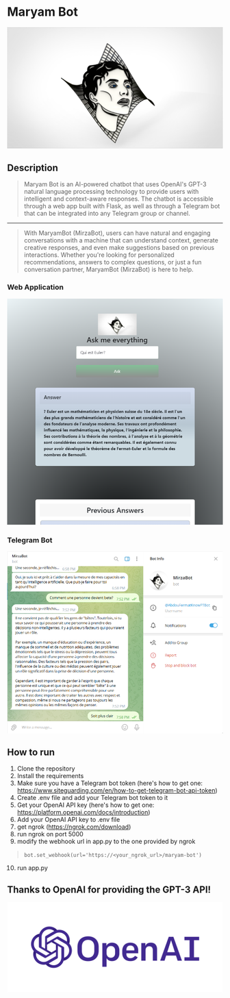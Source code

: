 # Maryam Bot
![Maryam](./static/mirzakhani.jpg)

## Description

> Maryam Bot is an AI-powered chatbot that uses OpenAI's GPT-3 natural language processing technology to provide users with intelligent and context-aware responses. The chatbot is accessible through a web app built with Flask, as well as through a Telegram bot that can be integrated into any Telegram group or channel.

---

> With MaryamBot (MirzaBot), users can have natural and engaging conversations with a machine that can understand context, generate creative responses, and even make suggestions based on previous interactions. Whether you're looking for personalized recommendations, answers to complex questions, or just a fun conversation partner, MaryamBot (MirzaBot) is here to help.

### Web Application
![Maryam](./static/maryambot.png)

### Telegram Bot
![Maryam](./static/mirzabot.png)

## How to run

1. Clone the repository
2. Install the requirements
3. Make sure you have a Telegram bot token (here's how to get one: https://www.siteguarding.com/en/how-to-get-telegram-bot-api-token)
4. Create .env file and add your Telegram bot token to it
5. Get your OpenAI API key (here's how to get one: https://platform.openai.com/docs/introduction)
6. Add your OpenAI API key to .env file
7. get ngrok (https://ngrok.com/download)
8. run ngrok on port 5000
9. modify the webhook url in app.py to the one provided by ngrok
> `bot.set_webhook(url='https://<your_ngrok_url>/maryam-bot')`
10. run app.py

## Thanks to OpenAI for providing the GPT-3 API!
![OpenAI](./static/openai-1.webp)